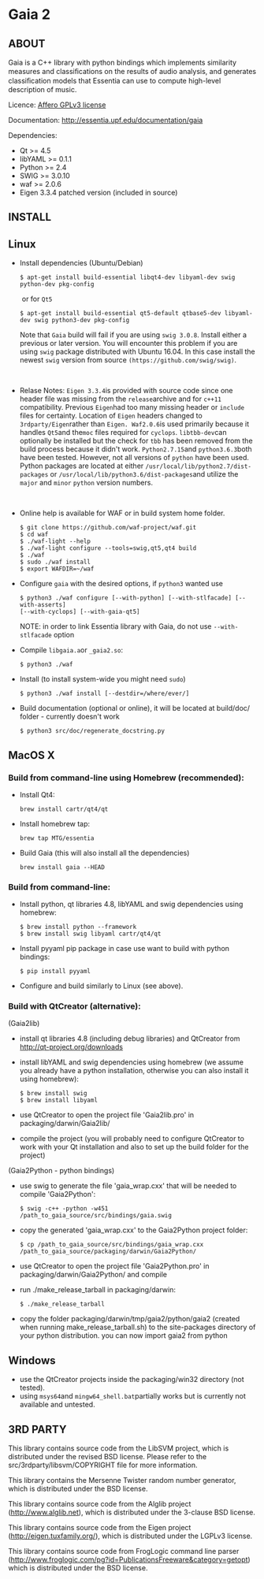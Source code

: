 Gaia 2
======

ABOUT
-----

Gaia is a C++ library with python bindings which implements similarity measures and classiﬁcations on the results of audio analysis, and generates classiﬁcation models that Essentia can use to compute high-level description of music. 

Licence: [Affero GPLv3 license](http://www.gnu.org/licenses/agpl.html)

Documentation: http://essentia.upf.edu/documentation/gaia 


Dependencies:

  * Qt >= 4.5
  * libYAML >= 0.1.1
  * Python >= 2.4
  * SWIG >= 3.0.10
  * waf >= 2.0.6
  * Eigen 3.3.4 patched version (included in source)


INSTALL
-------

## Linux

- Install dependencies (Ubuntu/Debian)
   ```
   $ apt-get install build-essential libqt4-dev libyaml-dev swig python-dev pkg-config 
   ```
   ​     or for `Qt5`
   ```
   $ apt-get install build-essential qt5-default qtbase5-dev libyaml-dev swig python3-dev pkg-config
   ```

   Note that `Gaia` build will fail if you are using `swig 3.0.8`. Install either a previous or later version. You will encounter this problem if you are using `swig` package distributed with Ubuntu 16.04. In this case install the newest `swig` version from source `(https://github.com/swig/swig)`.

   ​


- Relase Notes: `Eigen 3.3.4`is provided with source code since one header file was missing from the `release`archive and for `c++11` compatibility.  Previous `Eigen`had too many missing header or `include` files for certainty.  Location of `Eigen` headers changed to `3rdparty/Eigen`rather than `Eigen. Waf2.0.6`is used primarily because it handles `Qt5`and the`moc` files required for `cyclops`. `libtbb-dev`can optionally be installed but the check for `tbb` has been removed  from the build process because it didn't work.  `Python2.7.15`and `python3.6.3`both have been tested.  However, not all versions of `python` have been used.  Python packages are located at either `/usr/local/lib/python2.7/dist-packages` or `/usr/local/lib/python3.6/dist-packages`and utilize the `major` and `minor` `python` version numbers.

   ​

- Online help is available for WAF or in build system home folder.

   ```
   $ git clone https://github.com/waf-project/waf.git
   $ cd waf
   $ ./waf-light --help
   $ ./waf-light configure --tools=swig,qt5,qt4 build
   $ ./waf
   $ sudo ./waf install
   $ export WAFDIR=~/waf
   ```

- Configure `gaia` with the desired options, if `python3` wanted use
    ```
    $ python3 ./waf configure [--with-python] [--with-stlfacade] [--with-asserts] 
    [--with-cyclops] [--with-gaia-qt5]
    ```
    NOTE: in order to link Essentia library with Gaia, do not use `--with-stlfacade` option

- Compile `libgaia.a`or `_gaia2.so`:
    ```
    $ python3 ./waf
    ```
    
- Install (to install system-wide you might need ```sudo```)
    ```
    $ python3 ./waf install [--destdir=/where/ever/]
    ```
    
- Build documentation (optional or online), it will be located at build/doc/ folder - currently doesn't work
    ```
    $ python3 src/doc/regenerate_docstring.py
    ```

## MacOS X

### Build from command-line using Homebrew (recommended):
- Install Qt4:
    ```
    brew install cartr/qt4/qt
    ```

- Install homebrew tap:
    ```
    brew tap MTG/essentia
    ```

- Build Gaia (this will also install all the dependencies)

    ```
    brew install gaia --HEAD
    ```

### Build from command-line:

- Install python, qt libraries 4.8, libYAML and swig dependencies using homebrew:	
    ```
    $ brew install python --framework
    $ brew install swig libyaml cartr/qt4/qt
    ```

- Install pyyaml pip package in case use want to build with python bindings:
    ```
    $ pip install pyyaml
    ```
    
- Configure and build similarly to Linux (see above).


### Build with QtCreator (alternative):

(Gaia2lib)

- install qt libraries 4.8 (including debug libraries) and QtCreator from http://qt-project.org/downloads

- install libYAML and swig dependencies using homebrew (we assume you already have a python 
  installation, otherwise you can also install it using homebrew):
    ```
    $ brew install swig
    $ brew install libyaml
    ```

- use QtCreator to open the project file 'Gaia2lib.pro' in packaging/darwin/Gaia2lib/

- compile the project (you will probably need to configure QtCreator to work with your Qt 
  installation and also to set up the build folder for the project)

(Gaia2Python - python bindings)

- use swig to generate the file 'gaia_wrap.cxx' that will be needed to compile 'Gaia2Python':
    ```
    $ swig -c++ -python -w451 /path_to_gaia_source/src/bindings/gaia.swig 
    ```

- copy the generated 'gaia_wrap.cxx' to the Gaia2Python project folder:
    ```
    $ cp /path_to_gaia_source/src/bindings/gaia_wrap.cxx /path_to_gaia_source/packaging/darwin/Gaia2Python/
    ```
    
- use QtCreator to open the project file 'Gaia2Python.pro' in packaging/darwin/Gaia2Python/ and compile

- run ./make_release_tarball in packaging/darwin:
    ```
    $ ./make_release_tarball
    ```

- copy the folder packaging/darwin/tmp/gaia2/python/gaia2 (created when running make_release_tarball.sh) 
  to the site-packages directory of your python distribution. you can now import gaia2 from python


## Windows

- use the QtCreator projects inside the packaging/win32 directory (not tested).
- using `msys64`and `mingw64_shell.bat`partially works but is currently not available and untested.



3RD PARTY
---------

This library contains source code from the LibSVM project, which is distributed
under the revised BSD license.
Please refer to the src/3rdparty/libsvm/COPYRIGHT file for more information.

This library contains the Mersenne Twister random number generator, which
is distributed under the BSD license.

This library contains source code from the Alglib project (http://www.alglib.net),
which is distributed under the 3-clause BSD license.

This library contains source code from the Eigen project (http://eigen.tuxfamily.org/),
which is distributed under the LGPLv3 license.

This library contains source code from FrogLogic command line parser
(http://www.froglogic.com/pg?id=PublicationsFreeware&category=getopt)
which is distributed under the BSD license.
